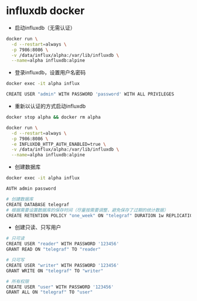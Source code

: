 # influxdb docker

- 启动influxdb（无需认证）

```bash
docker run \
  -d --restart=always \
  -p 7986:8086 \
  -v /data/influx/alpha:/var/lib/influxdb \
  --name=alpha influxdb:alpine
```

- 登录influxdb，设置用户名密码

```bash
docker exec -it alpha influx

CREATE USER "admin" WITH PASSWORD 'password' WITH ALL PRIVILEGES
```

- 重新以认证的方式启动influxdb

```bash
docker stop alpha && docker rm alpha

docker run \
  -d --restart=always \
  -p 7986:8086 \
  -e INFLUXDB_HTTP_AUTH_ENABLED=true \
  -v /data/influx/alpha:/var/lib/influxdb \
  --name=alpha influxdb:alpine
```

- 创建数据库

```bash
docker exec -it alpha influx

AUTH admin password

# 创建数据库
CREATE DATABASE telegraf
# 根据需要设置数据库的保存时间（尽量按需要调整，避免保存了过期的统计数据）
CREATE RETENTION POLICY "one_week" ON "telegraf" DURATION 1w REPLICATION 1 DEFAULT
```

- 创建只读、只写用户

```bash
# 只可读
CREATE USER "reader" WITH PASSWORD '123456' 
GRANT READ ON "telegraf" TO "reader"

# 只可写
CREATE USER "writer" WITH PASSWORD '123456' 
GRANT WRITE ON "telegraf" TO "writer"

# 所有权限
CREATE USER "user" WITH PASSWORD '123456' 
GRANT ALL ON "telegraf" TO "user"

```